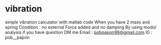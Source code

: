 # vibration
simple vibration calculator with matlab code
When you have 2 mass and spring
Condition : no external Force added and no damping
By using modol analysis
if you have question DM me 
Email : pobpapon99@gmail.com
IG : pob__papon
